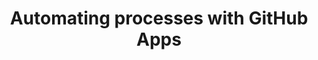 ---
title: Automating processes with GitHub Apps
shortTitle: Automate with apps
intro: 'Automate processes across your enterprise.'
versions:
  ghec: '*'
type: overview
topics:
  - Enterprise
  - GitHub Apps
children:
  - /create-enterprise-apps
  - /install-enterprise-apps
---